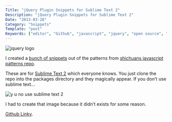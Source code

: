 ```yaml
---
Title: "jQuery Plugin Snippets for Sublime Text 2"
Description: "jQuery Plugin Snippets for Sublime Text 2"
Date: "2013-03-28"
Category: "Snippets"
Template: "post"
Keywords: ["editor", "Github", "javascript", "jquery", "open source", "Plugin", "snippets", "sublime text"]
---
```


<div class="center">
  <img src="/images/jquery.png" alt="jquery logo">
</div>

I created a [bunch of snippets](https://github.com/james2doyle/jquery-plugin-snippets "james2doyle/jquery-plugin-snippets") out of the patterns from [shichuans javascript patterns repo](https://github.com/shichuan/javascript-patterns/tree/master/jquery-plugin-patterns "shichuan javascript patterns").

These are for [Sublime Text 2](http://www.sublimetext.com/ "sublime text site") which everyone knows. You just clone the repo into the packages directory and they magically appear. If you don’t use sublime text…

<div class="center">
  <img src="/images/yunost2.jpg" alt="y u no use sublime text 2">
</div>

I had to create that image because it didn’t exists for some reason.

[Github Linky](https://github.com/james2doyle/jquery-plugin-snippets "james2doyle/jquery-plugin-snippets").

